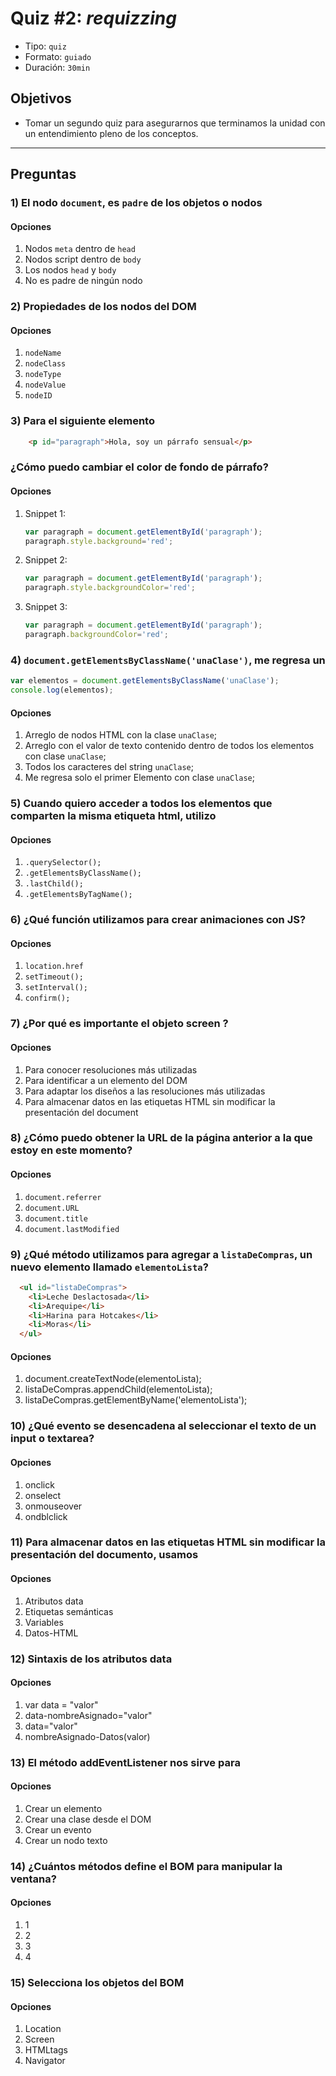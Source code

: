 # Quiz #2: _requizzing_

- Tipo: `quiz`
- Formato: `guiado`
- Duración: `30min`

## Objetivos

- Tomar un segundo quiz para asegurarnos que terminamos la unidad con un
  entendimiento pleno de los conceptos.

***

## Preguntas

### 1) El nodo `document`, es `padre` de los objetos o nodos

#### Opciones

1. Nodos `meta` dentro de `head`
2. Nodos script dentro de `body`
3. Los nodos `head` y `body`
4. No es padre de ningún nodo

<solution style="display:none;">3</solution>

### 2) Propiedades de los nodos del DOM

#### Opciones

1. `nodeName`
2. `nodeClass`
3. `nodeType`
4. `nodeValue`
5. `nodeID`

<solution style="display:none;">1,3,4</solution>

### 3) Para el siguiente elemento

```html
    <p id="paragraph">Hola, soy un párrafo sensual</p>
```

### ¿Cómo puedo cambiar el color de fondo de párrafo?

#### Opciones

1. Snippet 1:

   ```js
   var paragraph = document.getElementById('paragraph');
   paragraph.style.background='red';
   ```

2. Snippet 2:

   ```js
   var paragraph = document.getElementById('paragraph');
   paragraph.style.backgroundColor='red';
   ```

3. Snippet 3:

   ```js
   var paragraph = document.getElementById('paragraph');
   paragraph.backgroundColor='red';
   ```

<solution style="display:none;">2</solution>

### 4) `document.getElementsByClassName('unaClase')`, me regresa un

```js
var elementos = document.getElementsByClassName('unaClase');
console.log(elementos);
```

#### Opciones

1. Arreglo de nodos HTML con la clase `unaClase`;
2. Arreglo con el valor de texto contenido dentro de todos los elementos
   con clase `unaClase`;
3. Todos los caracteres del string `unaClase`;
4. Me regresa solo el primer Elemento con clase `unaClase`;

<solution style="display:none;">1</solution>

### 5) Cuando quiero acceder a todos los elementos que comparten la misma etiqueta html, utilizo

#### Opciones

1. `.querySelector();`
2. `.getElementsByClassName();`
3. `.lastChild();`
4. `.getElementsByTagName();`

<solution style="display:none;">4</solution>

### 6) ¿Qué función utilizamos para crear animaciones con JS?

#### Opciones

1. `location.href`
2. `setTimeout();`
3. `setInterval();`
4. `confirm();`

<solution style="display:none;">3</solution>

### 7) ¿Por qué es importante el objeto screen ?

#### Opciones

1. Para conocer resoluciones más utilizadas
2. Para identificar a un elemento del DOM
3. Para adaptar los diseños a las resoluciones más utilizadas
4. Para almacenar  datos en las etiquetas HTML sin modificar la presentación
   del document

<solution style="display:none;">1,3</solution>

### 8) ¿Cómo puedo obtener la URL de la página anterior a la que estoy en este momento?

#### Opciones

1. `document.referrer`
2. `document.URL`
3. `document.title`
4. `document.lastModified`

<solution style="display:none;">1</solution>

### 9) ¿Qué método utilizamos para agregar a `listaDeCompras`, un nuevo elemento llamado `elementoLista`?

```html
  <ul id="listaDeCompras">
    <li>Leche Deslactosada</li>
    <li>Arequipe</li>
    <li>Harina para Hotcakes</li>
    <li>Moras</li>
  </ul>
```

#### Opciones

1. document.createTextNode(elementoLista);
2. listaDeCompras.appendChild(elementoLista);
3. listaDeCompras.getElementByName('elementoLista');

<solution style="display:none;">2</solution>

### 10) ¿Qué evento se desencadena al seleccionar el texto de un input o textarea?

#### Opciones

1. onclick
2. onselect
3. onmouseover
4. ondblclick

<solution style="display:none;">2</solution>

### 11) Para almacenar datos en las etiquetas HTML sin modificar la presentación del documento, usamos

#### Opciones

1. Atributos data
2. Etiquetas semánticas
3. Variables
4. Datos-HTML

<solution style="display:none;">1</solution>

### 12) Sintaxis de los atributos data

#### Opciones

1. var data = "valor"
2. data-nombreAsignado="valor"
3. data="valor"
4. nombreAsignado-Datos(valor)

<solution style="display:none;">2</solution>

### 13) El método addEventListener nos sirve para

#### Opciones

1. Crear un elemento
2. Crear una clase desde el DOM
3. Crear un evento
4. Crear un nodo texto

<solution style="display:none;">3</solution>

### 14) ¿Cuántos métodos define el BOM para manipular la ventana?

#### Opciones

1. 1
2. 2
3. 3
4. 4

<solution style="display:none;">4</solution>

### 15) Selecciona los objetos del BOM

#### Opciones

1. Location
2. Screen
3. HTMLtags
4. Navigator

<solution style="display:none;">1,2,4</solution>
